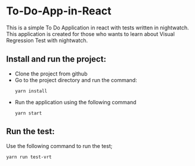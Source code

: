 # To-Do-App-in-React
This is a simple To Do Application in react with tests written in nightwatch. This application is created for those who wants to learn about Visual Regression Test with nightwatch.

## Install and run the project:
- Clone the project from github
- Go to the project directory and run the command:
    ```
    yarn install
    ```
- Run the application using the following command
    ```
    yarn start
    ```

## Run the test:
Use the following command to run the test;
```
yarn run test-vrt
```
